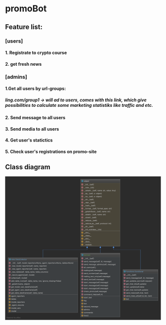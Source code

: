 # promoBot
## Feature list:
### [users]
#### 1. Registrate to crypto course
#### 2. get fresh news
### [admins]
#### 1.Get all users by url-groups:
##### ling.com/group1 -> will ad to users, comes with this link, which give possibilities to calculate some marketing statistiks like traffic and etc.
#### 2. Send message to all users
#### 3. Send media to all users
#### 4. Get user's statictics 
#### 5. Check user's registrations on promo-site
## 


## Class diagram
![Image description](bot.png)
